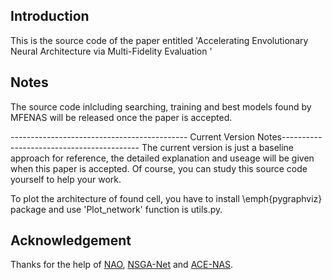 ## Introduction
This is the source code of the paper entitled 'Accelerating Envolutionary Neural Architecture via Multi-Fidelity Evaluation ' 

## Notes
The source code inlcluding searching, training and best models found by MFENAS will be released once the paper is accepted.

-------------------------------------------- Current Version Notes------------------------------------------
The current version is just a baseline approach for reference, the detailed explanation and useage will be given when this paper is accepted.
Of course, you can study this source code yourself to help your work.

To plot the architecture of found cell, you have to install \emph{pygraphviz} package and use 'Plot_network' function is utils.py. 

## Acknowledgement
Thanks for the help of [NAO](https://github.com/renqianluo/NAO_pytorch/tree/master/NAO_V2), [NSGA-Net](https://github.com/ianwhale/nsga-net) and [ACE-NAS](https://github.com/anonymone/ACE-NAS).

